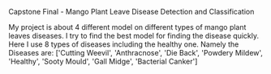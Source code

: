 Capstone Final - Mango Plant Leave Disease Detection and Classification

My project is about 4 different model on different types of mango plant leaves diseases.
I try to find the best model for finding the disease quickly.
Here I use 8 types of diseases including the healthy one.
Namely the Diseases are:
['Cutting Weevil',
 'Anthracnose',
 'Die Back',
 'Powdery Mildew',
 'Healthy',
 'Sooty Mould',
 'Gall Midge',
 'Bacterial Canker']
